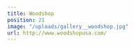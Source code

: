 ```yaml
---
title: Woodshop
position: 21
image: "/uploads/gallery__woodshop.jpg"
url: http://www.woodshopusa.com/
---
```



